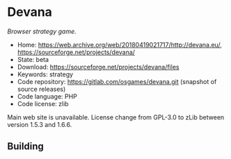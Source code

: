 # Devana

_Browser strategy game._

- Home: https://web.archive.org/web/20180419021717/http://devana.eu/, https://sourceforge.net/projects/devana/
- State: beta
- Download: https://sourceforge.net/projects/devana/files
- Keywords: strategy
- Code repository: https://gitlab.com/osgames/devana.git (snapshot of source releases)
- Code language: PHP
- Code license: zlib

Main web site is unavailable. License change from GPL-3.0 to zLib between version 1.5.3 and 1.6.6.

## Building

